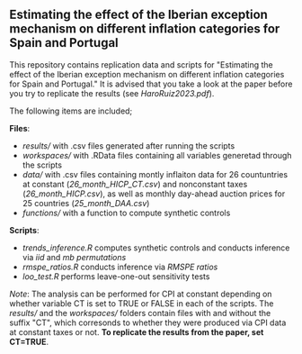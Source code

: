 ## Estimating the effect of the Iberian exception mechanism on different inflation categories for Spain and Portugal

This repository contains replication data and scripts for "Estimating the effect of the Iberian exception mechanism on different inflation categories for Spain and Portugal." It is advised that you take a look at the paper before you try to replicate the results (see *HaroRuiz2023.pdf*). 

The following items are included;

**Files**: 
- *results/* with .csv files generated after running the scripts
- *workspaces/* with .RData files containing all variables generetad through the scripts
- *data/* with .csv files containing montly inflaiton data for 26 countuntries at constant (*26_month_HICP_CT.csv*) and nonconstant taxes (*26_month_HICP.csv*), as well as monthly day-ahead auction prices for 25 countries (*25_month_DAA.csv*)
- *functions/* with a function to compute synthetic controls
 
**Scripts**:
- *trends_inference.R* computes synthetic controls and conducts inference via *iid* and *mb permutations*
- *rmspe_ratios.R* conducts inference via *RMSPE ratios*
- *loo_test.R* performs leave-one-out sensitivity tests

*Note*: The analysis can be performed for CPI at constant depending on whether variable CT is set to TRUE or FALSE in each of the scripts. The *results/* and the *workspaces/* folders contain files with and without the suffix "CT", which corresonds to whether they were produced via CPI data at constant taxes or not. **To replicate the results from the paper, set CT=TRUE**.
